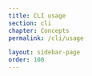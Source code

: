```yaml
---
title: CLI usage
section: cli
chapter: Concepts
permalink: /cli/usage

layout: sidebar-page
order: 100
---
```

